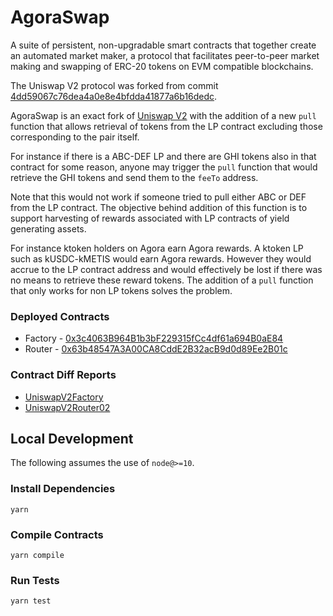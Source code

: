 # AgoraSwap

A suite of persistent, non-upgradable smart contracts that together create an automated market maker, a protocol that facilitates peer-to-peer market making and swapping of ERC-20 tokens on EVM compatible blockchains.

The Uniswap V2 protocol was forked from commit [4dd59067c76dea4a0e8e4bfdda41877a6b16dedc](https://github.com/Uniswap/v2-core/tree/4dd59067c76dea4a0e8e4bfdda41877a6b16dedc).

AgoraSwap is an exact fork of [Uniswap V2](https://uniswap.org) with the addition of a new `pull` function that allows retrieval of tokens from the LP contract excluding those corresponding to the pair itself.

For instance if there is a ABC-DEF LP and there are GHI tokens also in that contract for some reason, anyone may trigger the `pull` function that would retrieve the GHI tokens and send them to the `feeTo` address.

Note that this would not work if someone tried to pull either ABC or DEF from the LP contract.
The objective behind addition of this function is to support harvesting of rewards associated with LP contracts of yield generating assets.

For instance ktoken holders on Agora earn Agora rewards. A ktoken LP such as kUSDC-kMETIS would earn Agora rewards. However they would accrue to the LP contract address and would effectively be lost if there was no means to retrieve these reward tokens.
The addition of a `pull` function that only works for non LP tokens solves the problem.

### Deployed Contracts

- Factory - [0x3c4063B964B1b3bF229315fCc4df61a694B0aE84](https://andromeda-explorer.metis.io/address/0x3c4063B964B1b3bF229315fCc4df61a694B0aE84/contracts)
- Router - [0x63b48547A3A00CA8CddE2B32acB9d0d89Ee2B01c](https://andromeda-explorer.metis.io/address/0x63b48547A3A00CA8CddE2B32acB9d0d89Ee2B01c/contracts)

### Contract Diff Reports

- [UniswapV2Factory](https://diffchecker.com/3VqiShON)
- [UniswapV2Router02](https://diffchecker.com/7Ate1tYf)

## Local Development

The following assumes the use of `node@>=10`.

### Install Dependencies

`yarn`

### Compile Contracts

`yarn compile`

### Run Tests

`yarn test`
